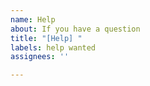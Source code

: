 ```yaml
---
name: Help
about: If you have a question
title: "[Help] "
labels: help wanted
assignees: ''

---
```



